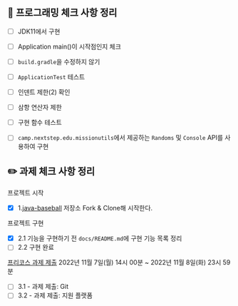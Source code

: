 ## 🎯 프로그래밍 체크 사항 정리

- [ ] JDK11에서 구현
- [ ] Application main()이 시작점인지 체크
- [ ] `build.gradle`을 수정하지 않기
- [ ] `ApplicationTest` 테스트


- [ ] 인덴트 제한(2) 확인
- [ ] 삼항 연산자 제한


- [ ] 구현 함수 테스트


- [ ] `camp.nextstep.edu.missionutils`에서 제공하는 `Randoms` 및 `Console` API를 사용하여 구현


## ✏️ 과제 체크 사항 정리

프로젝트 시작
- [x] 1.[java-baseball](https://github.com/woowacourse-precourse/java-baseball) 저장소 Fork & Clone해 시작한다.

프로젝트 구현
- [x] 2.1 기능을 구현하기 전 `docs/README.md`에 구현 기능 목록 정리
- [ ] 2.2 구현 완료

[프리코스 과제 제출](https://github.com/woowacourse/woowacourse-docs/tree/master/precourse) 2022년 11월 7일(월) 14시 00분 ~ 2022년 11월 8일(화) 23시 59분
- [ ] 3.1 - 과제 제출: Git
- [ ] 3.2 - 과제 제출: 지원 플랫폼
